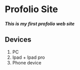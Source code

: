 # Profolio Site

##### This is my first profolio web site 

## Devices 

1. PC 
2. Ipad + Ipad pro
3. Phone device 
```
```

